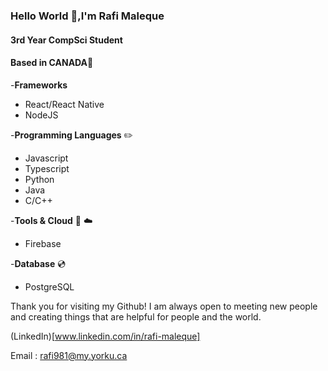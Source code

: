 ### Hello World 👋,I'm Rafi Maleque


#### 3rd Year CompSci Student 

#### Based in CANADA:maple_leaf:

-**Frameworks**
 - React/React Native
 - NodeJS
  
-**Programming Languages** :pencil2:
 - Javascript
 - Typescript
 - Python
 - Java
 - C/C++

-**Tools & Cloud** :wrench:  :cloud:
 - Firebase
 
-**Database** :cd:
  - PostgreSQL

Thank you for visiting my Github! I am always open to meeting new people and creating things that are helpful for people and the world.

(LinkedIn)[www.linkedin.com/in/rafi-maleque]

Email : rafi981@my.yorku.ca
<!--
**RafiMaleque/RafiMaleque** is a ✨ _special_ ✨ repository because its `README.md` (this file) appears on your GitHub profile.

Here are some ideas to get you started:

- 🔭 I’m currently working on ...
- 🌱 I’m currently learning ...
- 👯 I’m looking to collaborate on ...
- 🤔 I’m looking for help with ...
- 💬 Ask me about ...
- 📫 How to reach me: ...
- 😄 Pronouns: ...
- ⚡ Fun fact: ...
-->

